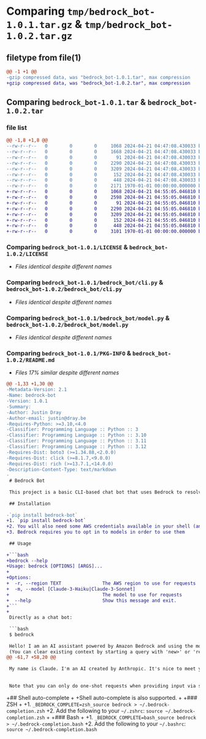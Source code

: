 # Comparing `tmp/bedrock_bot-1.0.1.tar.gz` & `tmp/bedrock_bot-1.0.2.tar.gz`

## filetype from file(1)

```diff
@@ -1 +1 @@
-gzip compressed data, was "bedrock_bot-1.0.1.tar", max compression
+gzip compressed data, was "bedrock_bot-1.0.2.tar", max compression
```

## Comparing `bedrock_bot-1.0.1.tar` & `bedrock_bot-1.0.2.tar`

### file list

```diff
@@ -1,8 +1,8 @@
--rw-r--r--   0        0        0     1068 2024-04-21 04:47:08.430033 bedrock_bot-1.0.1/LICENSE
--rw-r--r--   0        0        0     1668 2024-04-21 04:47:08.430033 bedrock_bot-1.0.1/README.md
--rw-r--r--   0        0        0       91 2024-04-21 04:47:08.430033 bedrock_bot-1.0.1/bedrock_bot/__init__.py
--rw-r--r--   0        0        0     2290 2024-04-21 04:47:08.430033 bedrock_bot-1.0.1/bedrock_bot/cli.py
--rw-r--r--   0        0        0     3209 2024-04-21 04:47:08.430033 bedrock_bot-1.0.1/bedrock_bot/model.py
--rw-r--r--   0        0        0      152 2024-04-21 04:47:08.430033 bedrock_bot-1.0.1/bedrock_bot/util.py
--rw-r--r--   0        0        0      448 2024-04-21 04:47:08.430033 bedrock_bot-1.0.1/pyproject.toml
--rw-r--r--   0        0        0     2171 1970-01-01 00:00:00.000000 bedrock_bot-1.0.1/PKG-INFO
+-rw-r--r--   0        0        0     1068 2024-04-21 04:55:05.046810 bedrock_bot-1.0.2/LICENSE
+-rw-r--r--   0        0        0     2598 2024-04-21 04:55:05.046810 bedrock_bot-1.0.2/README.md
+-rw-r--r--   0        0        0       91 2024-04-21 04:55:05.046810 bedrock_bot-1.0.2/bedrock_bot/__init__.py
+-rw-r--r--   0        0        0     2290 2024-04-21 04:55:05.046810 bedrock_bot-1.0.2/bedrock_bot/cli.py
+-rw-r--r--   0        0        0     3209 2024-04-21 04:55:05.046810 bedrock_bot-1.0.2/bedrock_bot/model.py
+-rw-r--r--   0        0        0      152 2024-04-21 04:55:05.046810 bedrock_bot-1.0.2/bedrock_bot/util.py
+-rw-r--r--   0        0        0      448 2024-04-21 04:55:05.046810 bedrock_bot-1.0.2/pyproject.toml
+-rw-r--r--   0        0        0     3101 1970-01-01 00:00:00.000000 bedrock_bot-1.0.2/PKG-INFO
```

### Comparing `bedrock_bot-1.0.1/LICENSE` & `bedrock_bot-1.0.2/LICENSE`

 * *Files identical despite different names*

### Comparing `bedrock_bot-1.0.1/bedrock_bot/cli.py` & `bedrock_bot-1.0.2/bedrock_bot/cli.py`

 * *Files identical despite different names*

### Comparing `bedrock_bot-1.0.1/bedrock_bot/model.py` & `bedrock_bot-1.0.2/bedrock_bot/model.py`

 * *Files identical despite different names*

### Comparing `bedrock_bot-1.0.1/PKG-INFO` & `bedrock_bot-1.0.2/README.md`

 * *Files 17% similar despite different names*

```diff
@@ -1,33 +1,30 @@
-Metadata-Version: 2.1
-Name: bedrock-bot
-Version: 1.0.1
-Summary: 
-Author: Justin Dray
-Author-email: justin@dray.be
-Requires-Python: >=3.10,<4.0
-Classifier: Programming Language :: Python :: 3
-Classifier: Programming Language :: Python :: 3.10
-Classifier: Programming Language :: Python :: 3.11
-Classifier: Programming Language :: Python :: 3.12
-Requires-Dist: boto3 (>=1.34.88,<2.0.0)
-Requires-Dist: click (>=8.1.7,<9.0.0)
-Requires-Dist: rich (>=13.7.1,<14.0.0)
-Description-Content-Type: text/markdown
-
 # Bedrock Bot
 
 This project is a basic CLI-based chat bot that uses Bedrock to resolve questions. It can take input from stdin, CLI arguments or interactively when no parameters have been passed.
 
 ## Installation
 
-`pip install bedrock-bot`
+1. `pip install bedrock-bot`
+2. You will also need some AWS credentials available in your shell (any usual way works - CLI configured IAM user access key/secret keys, environment variables, etc)
+3. Bedrock requires you to opt in to models in order to use them
 
 ## Usage
 
+```bash
+bedrock --help
+Usage: bedrock [OPTIONS] [ARGS]...
+
+Options:
+  -r, --region TEXT               The AWS region to use for requests
+  -m, --model [Claude-3-Haiku|Claude-3-Sonnet]
+                                  The model to use for requests
+  --help                          Show this message and exit.
+```
+
 Directly as a chat bot:
 
 ```bash
 $ bedrock
 
 Hello! I am an AI assistant powered by Amazon Bedrock and using the model Claude-3-Haiku. Enter 'quit' or 'exit' at any time to exit. How may I help you today?
 (You can clear existing context by starting a query with 'new>' or 'reset>')
@@ -61,7 +58,20 @@
 
 My name is Claude. I'm an AI created by Anthropic. It's nice to meet you!                                                         
 
 
 Note that you can only do one-shot requests when providing input via stdin
 ```
 
+## Shell auto-complete
+
+Shell auto-complete is also supported.
+
+### ZSH
+
+1. `_BEDROCK_COMPLETE=zsh_source bedrock > ~/.bedrock-completion.zsh`
+2. Add the following to your `~/.zshrc`: `source ~/.bedrock-completion.zsh`
+
+### Bash
+
+1. `_BEDROCK_COMPLETE=bash_source bedrock > ~/.bedrock-completion.bash`
+2. Add the following to your `~/.bashrc`: `source ~/.bedrock-completion.bash`
```

